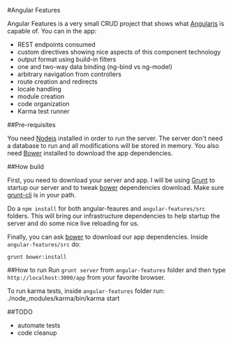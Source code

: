 #Angular Features

Angular Features is a very small CRUD project that shows what [Angularjs](http://angularjs.org/) is capable of. You can in the app:

- REST endpoints consumed
- custom directives showing nice aspects of this component technology
- output format using build-in filters
- one and two-way data binding (ng-bind vs ng-model)
- arbitrary navigation from controllers
- route creation and redirects 
- locale handling
- module creation
- code organization
- Karma test runner

##Pre-requisites

You need [Nodejs](nodejs.org) installed in order to run the server. The server don't need a database to run and all modifications will be stored in memory. You also need [Bower](http://bower.io) installed to download the app dependencies. 

##How build

First, you need to download your server and app. I will be using [Grunt](http://gruntjs.com/) to startup our server and to tweak [bower](http://bower.io) dependencies download. Make sure [grunt-cli](https://github.com/gruntjs/grunt-cli) is in your path.

Do a `npm install` for both angular-feaures and `angular-features/src` folders. This will bring our infrastructure dependencies to help startup the server and do some nice live reloading for us.

Finally, you can ask [bower](http://bower.io) to download our app dependencies. Inside `angular-features/src` do:

`grunt bower:install`

##How to run
Run `grunt server` from `angular-features` folder and then type `http://localhost:3000/app` from your favorite browser.

To run karma tests, inside `angular-features` folder run:
./node_modules/karma/bin/karma start

##TODO
- automate tests
- code cleanup